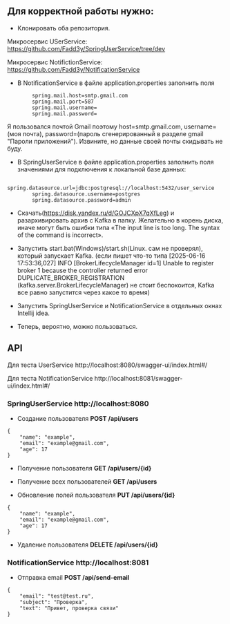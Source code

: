  ## Для корректной работы нужно:

- Клонировать оба репозитория.

Микросервис USerService:
https://github.com/Fadd3y/SpringUserService/tree/dev

Микросервис NotifictionService:
https://github.com/Fadd3y/NotificationService

- В NotificationService в файле application.properties заполнить поля 
```
        spring.mail.host=smtp.gmail.com
        spring.mail.port=587
        spring.mail.username=
        spring.mail.password=
```
Я пользовался почтой Gmail поэтому host=smtp.gmail.com, username=(моя почта), password=(пароль сгенерированный в разделе gmail "Пароли приложений"). Извините, но данные своей почты скидывать не буду.

- В SpringUserService в файле application.properties заполнить поля значениями для подключения к локальной базе данных:
```
        spring.datasource.url=jdbc:postgresql://localhost:5432/user_service
        spring.datasource.username=postgres
        spring.datasource.password=admin
```
- Скачать(https://disk.yandex.ru/d/GOJCXpX7qXfLeg) и разархивировать архив с Kafka в папку. Желательно в корень диска, иначе могут быть ошибки типа «The input line is too long. The syntax of the command is incorrect».

- Запустить start.bat(Windows)/start.sh(Linux. сам не проверял), который запускает Kafka. (если пишет что-то типа [2025-06-16 17:53:36,027] INFO [BrokerLifecycleManager id=1] Unable to register broker 1 because the controller returned error DUPLICATE_BROKER_REGISTRATION (kafka.server.BrokerLifecycleManager) не стоит беспокоится, Kafka все равно запустится через какое то время)

- Запустить SpringUserService и NotificationService в отдельных окнах Intellij idea.

- Теперь, вероятно, можно пользоваться.

## API
Для теста UserService
http://localhost:8080/swagger-ui/index.html#/

Для теста NotificationService
http://localhost:8081/swagger-ui/index.html#/
### SpringUserService http://localhost:8080

- Создание пользователя          __POST /api/users__
```
{
    "name": "example",
    "email": "example@gmail.com",
    "age": 17
}
```
- Получение пользователя         __GET /api/users/{id}__

- Получение всех пользователей   __GET /api/users__     

- Обновление полей пользователя  __PUT /api/users/{id}__
```
{
    "name": "example",
    "email": "example@gmail.com",
    "age": 17
}
```
- Удаление пользователя          __DELETE /api/users/{id}__

### NotificationService http://localhost:8081

- Отправка email                  __POST /api/send-email__
```
{
    "email": "test@test.ru",
    "subject": "Проверка",
    "text": "Привет, проверка связи"
}
```
